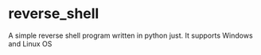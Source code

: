# reverse_shell

A simple reverse shell program written in python just. It supports Windows and Linux OS 
